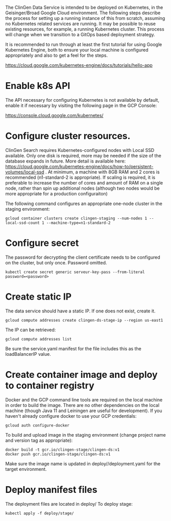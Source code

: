 The ClinGen Data Service is intended to be deployed on Kubernetes, in the Geisinger/Broad Google Cloud environment. The following steps describe the process for setting up a running instance of this from scratch, assuming no Kubernetes related services are running. It may be possible to reuse existing resources, for example, a running Kubernetes cluster. This process will change when we transition to a GitOps based deployment strategy.

It is recommended to run through at least the first tutorial for using Google Kubernetes Engine, both to ensure your local machine is configured appropriately and also to get a feel for the steps.

https://cloud.google.com/kubernetes-engine/docs/tutorials/hello-app


# Enable k8s API

The API necessary for configuring Kubernetes is not available by default, enable it if necessary by visiting the following page in the GCP Console:

https://console.cloud.google.com/kubernetes/


# Configure cluster resources.

ClinGen Search requires Kubernetes-configured nodes with Local SSD available. Only one disk is required, more may be needed if the size of the database expands in future. More detail is available here: https://cloud.google.com/kubernetes-engine/docs/how-to/persistent-volumes/local-ssd . At minimum, a machine with 8GB RAM and 2 cores is recommended (n1-standard-2 is appropriate). If scaling is required, it is preferable to increase the number of cores and amount of RAM on a single node, rather than spin up additional nodes (although two nodes would be more appropriate for a production configuraiton)

The following command configures an appropriate one-node cluster in the staging environment:

    gcloud container clusters create clingen-staging --num-nodes 1 --local-ssd-count 1 --machine-type=n1-standard-2

# Configure secret
        
The password for decrypting the client certificate needs to be configured on the cluster, but only once. Password omitted.
        
    kubectl create secret generic serveur-key-pass --from-literal password=<password>
    
# Create static IP

The data service should have a static IP. If one does not exist, create it.

    gcloud compute addresses create clingen-ds-stage-ip --region us-east1
    
The IP can be retrieved:

    gcloud compute addresses list
    
Be sure the service.yaml manifest for the file includes this as the loadBalancerIP value.

# Create container image and deploy to container registry

Docker and the GCP command line tools are required on the local machine in order to build the image. There are no other dependencies on the local machine (though Java 11 and Leiningen are useful for development). If you haven't already configure docker to use your GCP credentials:

    gcloud auth configure-docker

To build and upload image in the staging environment (change project name  and version tag as appropriate):

    docker build -t gcr.io/clingen-stage/clingen-ds:v1
    docker push gcr.io/clingen-stage/clingen-ds:v1
    
Make sure the image name is updated in deploy/<environment>/deployment.yaml for the target environment.

# Deploy manifest files

The deployment files are located in deploy/<environment> To deploy stage:

    kubectl apply -f deploy/stage/
    










